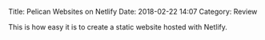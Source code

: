 Title: Pelican Websites on Netlify
Date: 2018-02-22 14:07
Category: Review

This is how easy it is to create a static website hosted with Netlify.